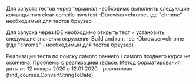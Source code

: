 Для запуста тестов через терминал необходимо выполнить следующие команды 
mvn clear compile
mvn test -Dbrowser=chrome, где "chrome" - необходимый для тестов браузер

Для запуска через IDE необходимо открыть тест и установить следующие значения окружения 
Build and run: -ea -Dbrowser=chrome (где "chrome" - необходимый для тестов браузер)

Реализация теста по поиску самого раннего / самого позднего курса не окончена. Проблемы с реализацией reduce.
Метод форматирования даты из 12 января 2020 в 12.01.2020 - реализован (find_courses.ConvertStringToDate)
